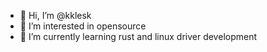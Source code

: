 - 👋 Hi, I’m @kklesk
- 👀 I’m interested in opensource
- 🌱 I’m currently learning rust and linux driver development
<!---
- 💞️ I’m looking to collaborate on 
- 📫 How to reach me ...
kklesk/kklesk is a ✨ special ✨ repository because its `README.md` (this file) appears on your GitHub profile.
You can click the Preview link to take a look at your changes.
--->
